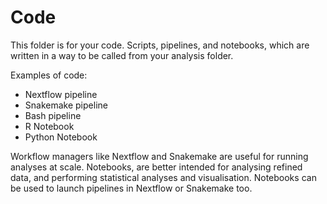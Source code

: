 # Code

This folder is for your code. Scripts, pipelines, and notebooks, which
are written in a way to be called from your analysis folder. 

Examples of code:
- Nextflow pipeline
- Snakemake pipeline
- Bash pipeline
- R Notebook
- Python Notebook

Workflow managers like Nextflow and Snakemake are useful for running
analyses at scale. Notebooks, are better intended for analysing refined
data, and performing statistical analyses and visualisation. Notebooks
can be used to launch pipelines in Nextflow or Snakemake too.